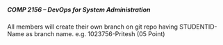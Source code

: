 ##### COMP 2156 – DevOps for System Administration

All members will create their own branch on git repo having STUDENTID-Name as branch name. e.g. 1023756-Pritesh (05 Point)
